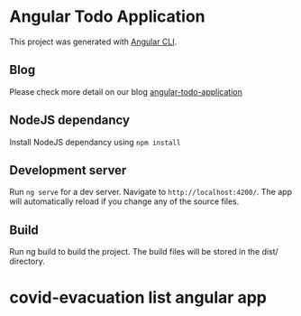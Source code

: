 # Angular Todo Application

This project was generated with [Angular CLI](https://github.com/angular/angular-cli).

## Blog
Please check more detail on our blog <a target="_blank" href="http://www.teclogiq.com/blog/angular-todo-application/">angular-todo-application</a>

## NodeJS dependancy
Install NodeJS dependancy using `npm install`

## Development server

Run `ng serve` for a dev server. Navigate to `http://localhost:4200/`. The app will automatically reload if you change any of the source files.

## Build

Run ng build to build the project. The build files will be stored in the dist/ directory. 
# covid-evacuation list angular app
